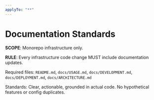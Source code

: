 ```yaml
---
applyTo: "**"
---
```


# Documentation Standards

**SCOPE**: Monorepo infrastructure only.

**RULE**: Every infrastructure code change MUST include documentation updates.

Required files: `README.md`, `docs/USAGE.md`, `docs/DEVELOPMENT.md`, `docs/DEPLOYMENT.md`, `docs/ARCHITECTURE.md`

Standards: Clear, actionable, grounded in actual code. No hypothetical features or config duplicates.
